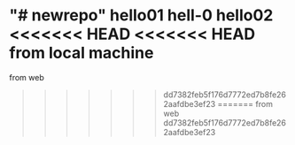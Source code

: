 "# newrepo" 
hello01
hell-0
hello02
<<<<<<< HEAD
<<<<<<< HEAD
from local machine
=======
from web
>>>>>>> dd7382feb5f176d7772ed7b8fe262aafdbe3ef23
=======
from web
>>>>>>> dd7382feb5f176d7772ed7b8fe262aafdbe3ef23

